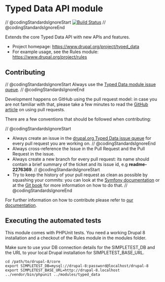 # Typed Data API module

// @codingStandardsIgnoreStart
[![Build Status](https://travis-ci.org/fago/typed_data.svg?branch=8.x-1.x)](https://travis-ci.org/fago/typed_data)
// @codingStandardsIgnoreEnd

Extends the core Typed Data API with new APIs and features.

* Project homepage: https://www.drupal.org/project/typed_data
* For example usage, see the Rules module: https://www.drupal.org/project/rules

## Contributing

// @codingStandardsIgnoreStart
Always use the  [Typed Data module issue queue](https://www.drupal.org/project/issues/typed_data).
// @codingStandardsIgnoreEnd

Development happens on GitHub using the pull request model:
in case you are not familiar with that, please take a few minutes to read the
[GitHub article](https://help.github.com/articles/using-pull-requests) on using
pull requests.

There are a few conventions that should be followed when contributing:

// @codingStandardsIgnoreStart
* Always create an issue in the [drupal.org Typed Data issue queue](https://www.drupal.org/project/issues/typed_data)
  for every pull request you are working on.
// @codingStandardsIgnoreEnd
* Always cross-reference the Issue in the Pull Request and the Pull Request in
  the issue.
* Always create a new branch for every pull request: its name should contain a
  brief summary of the ticket and its issue id, e.g **readme-2276369**.
// @codingStandardsIgnoreStart
* Try to keep the history of your pull request as clean as possible by squashing
  your commits: you can look at the [Symfony documentation](http://symfony.com/doc/current/cmf/contributing/commits.html)
  or at the [Git book](http://git-scm.com/book/en/Git-Tools-Rewriting-History#Changing-Multiple-Commit-Messages)
  for more information on how to do that.
// @codingStandardsIgnoreEnd

For further information on how to contribute please refer to
[our documentation](https://thefubhy.gitbooks.io/typed_data/content/).

## Executing the automated tests

This module comes with PHPUnit tests. You need a working Drupal 8 installation
and a checkout of the Rules module in the modules folder.


Make sure to use your DB connection details for the SIMPLETEST_DB and the URL to
your local Drupal installation for SIMPLETEST_BASE_URL.

    cd /path/to/drupal-8/core
    export SIMPLETEST_DB=mysql://drupal-8:password@localhost/drupal-8
    export SIMPLETEST_BASE_URL=http://drupal-8.localhost
    ../vendor/bin/phpunit ../modules/typed_data
